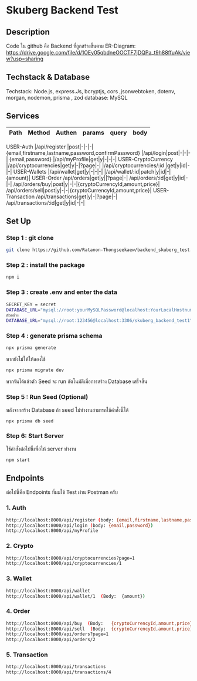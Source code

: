 # Skuberg Backend Test

## Description 
Code ใน github คือ Backend ที่ถูกสร้างขึ้นตาม ER-Diagram: https://drive.google.com/file/d/1OEy05qbdneOOCTF7jDQPa_t9h88ffuAk/view?usp=sharing
## Techstack & Database
Techstack: Node.js, express.Js, bcryptjs, cors ,jsonwebtoken, dotenv, morgan, nodemon, prisma , zod
database: MySQL
## Services
| Path | Method | Authen | params | query | body |  
|:--|:--|:--|:--|:--  |:--
USER-Auth 
|/api/register |post|-|-|-| {email,firstname,lastname,password,confirmPassword}
|/api/login|post|-|-|-| {email,password}
|/api/myProfile|get|y|-|-|-|
USER-CryptoCurrency
|/api/cryptocurrencies|get|y|-|?page|-|
|/api/cryptocurrencies/:id |get|y|id|-|-|
USER-Wallets
|/api/wallet|get|y|-|-|-|
|/api/wallet/:id|patch|y|id|-|{amount}|
USER-Order
/api/orders|get|y||?page|-|
/api/orders/:id|get|y|id|-|-|
/api/orders/buy|post|y|-|-|{cryptoCurrencyId,amount,price}|
/api/orders/sell|post|y|-|-|{cryptoCurrencyId,amount,price}|
USER-Transaction
/api/transactions|get|y|-|?page|-|
/api/transactions/:id|get|y|id|-|-|

## Set Up

### Step 1 : git clone

```bash
git clone https://github.com/Ratanon-Thongseekaew/backend_skuberg_test.git
```

### Step 2 : install the package

```bash
npm i 
```

### Step 3 : create .env and enter the data 
```bash
SECRET_KEY = secret
DATABASE_URL="mysql://root:yourMySQLPassword@localhost:YourLocalHostnumber/YourDatabaseName"
ตัวอย่าง
DATABASE_URL="mysql://root:123456@localhost:3306/skuberg_backend_test1"
```

### Step 4 : generate prisma schema 

```bash
npx prisma generate
```

หากยังไม่ให้ให้ลองใช้
```bash
npx prisma migrate dev
```
หากรันได้แล้วตัว Seed จะ run อัตโนมัติเมื่อการสร้าง Database เสร็จสิ้น 

### Step 5 : Run Seed (Optional)

หลังจากสร้าง Database ถ้า seed ไม่ทำงานสามารถใช้คำสั่งนี้ได้ 

```bash
npx prisma db seed
```

### Step 6: Start Server 

ใช้คำสั่งต่อไปนี้เพื่อให้ server ทำงาน

```bash
npm start
```
## Endpoints 

ต่อไปนี้คือ Endpoints ที่ผมใช้ Test ผ่าน Postman ครับ 

### 1. Auth

```bash
http://localhost:8000/api/register (body: {email,firstname,lastname,password,confirmPassword})
http://localhost:8000/api/login (body: {email,password})
http://localhost:8000/api/myProfile
```
### 2. Crypto

```bash
http://localhost:8000/api/cryptocurrencies?page=1
http://localhost:8000/api/cryptocurrencies/1
```

### 3. Wallet

```bash
http://localhost:8000/api/wallet
http://localhost:8000/api/wallet/1  (Body:	{amount})
```

### 4. Order

```bash 
http://localhost:8000/api/buy  (Body:	{cryptoCurrencyId,amount,price})
http://localhost:8000/api/sell  (Body:	{cryptoCurrencyId,amount,price})
http://localhost:8000/api/orders?page=1
http://localhost:8000/api/orders/2
```

### 5. Transaction

```bash
http://localhost:8000/api/transactions
http://localhost:8000/api/transactions/4
```
